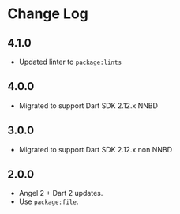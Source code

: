 # Change Log

## 4.1.0

* Updated linter to `package:lints`

## 4.0.0

* Migrated to support Dart SDK 2.12.x NNBD
  
## 3.0.0

* Migrated to support Dart SDK 2.12.x non NNBD

## 2.0.0

* Angel 2 + Dart 2 updates.
* Use `package:file`.
